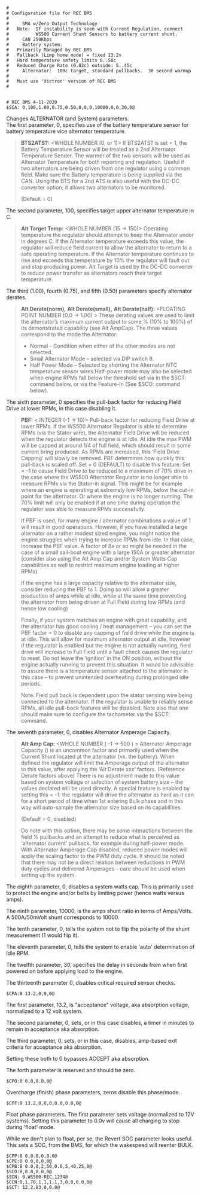 
```
#
# Configuration file for REC BMS
#
#     SMA w/Zero Output Technology
#	Note:  If instability is seen with Current Regulation, connect
#	       WS500 Current Shunt Sensors to battery current shunt.
#     CAN 250Kbps
#     Battery system: 
#	Primarily Managed by REC BMS
#	Fallback (Limp home mode) = fixed 13.2v
#	Hard temperature safety limits 0..50c
#	Reduced Charge Rate (0.02c) outside: 5..45c
#     Alternator:  100c target, standard pullbacks.  30 second warmup   
#
#	Must use 'Victron' version of REC BMS
#

       
# REC BMS 4-11-2020
$SCA: 0,100,1.00,0.75,0.50,0,0,0,10000,0,0,30,0@
```
Changes ALTERNATOR (and System) parameters.  
The first parameter, 0, specifies use of the battery temperature sensor for battery temperature vice alternator temperature.
>**BTS2ATS?:** <WHOLE NUMBER (0, or 1)> If BTS2ATS? is set = 1, the Battery Temperature Sensor will be treated as a 2nd Alternator Temperature Sender. The warmer of the two sensors will be used as Alternator Temperature for both reporting and regulation. Useful if two alternators are being driven from one regulator using a common field. Make sure the Battery temperature is being supplied via the CAN. Using the BTS for a 2nd ATS is also useful with the DC-DC converter option; it allows two alternators to be monitored.
>
>(Default = 0)

The second parameter, 100, specifies target upper alternator temperature in C.
>**Alt Target Temp:** <WHOLE NUMBER (15 -> 150)> Operating temperature the regulator should attempt to keep the Alternator under in degrees C. If the Alternator temperature exceeds this value, the regulator will reduce field current to allow the alternator to return to a safe operating temperature. If the Alternator temperature continues to rise and exceeds this temperature by 10% the regulator will fault out and stop producing power. Alt Target is used by the DC-DC converter to reduce power transfer as alternators reach their target temperature.

The third (1.00), fourth (0.75), and fifth (0.50) parameters specify alternator derates.
>**Alt Derate(norm),**
>**Alt Derate(small),**
>**Alt Derate(half):** <FLOATING POINT NUMBER (0.0 -> 1.00) > These derating values are used to limit the alternator’s maximum current output to some % (10% to 100%) of its demonstrated capability (see Alt AmpCap). The three values correspond to the mode the Alternator:
>* Normal - Condition when either of the other modes are not selected.
>* Small Alternator Mode – selected via DIP switch 8.
>* Half Power Mode – Selected by shorting the Alternator NTC temperature sensor wires.Half-power mode may also be selected when engine RPMs fall below the threshold set via <Trigger Half-power RPMS> in the $SCT: commend below, or via the Feature-In (See $SCO: command below).

The sixth parameter, 0 specifies the pull-back factor for reducing Field Drive at lower RPMs, in this case disabling it.

>**PBF:** < INTEGER (-1 -> 10)> Pull-back factor for reducing Field Drive at lower RPMs. If the WS500 Alternator Regulator is able to determine RPMs (via the Stator wire), the Alternator Field Drive will be reduced when the regulator detects the engine is at Idle. At idle the max PWM will be capped at around 1/4 of full field, which should result in some current bring produced. As RPMs are increased, this ‘Field Drive Capping’ will slowly be removed. PBF determines how quickly this pull-back is scaled off.
>Set = 0 (DEFAULT) to disable this feature.
>Set = -1 to cause Field Drive to be reduced to a maximum of 70% drive in the case where the WS500 Alternator Regulator is no longer able to measure RPMs via the Stator-in signal. This might be for example where an engine is operating at extremely low RPMs, below the cut-in point for the alternator. Or where the engine is no longer running. The 70% limit will only be enabled if at one time during operation the regulator was able to measure RPMs successfully.
>
>If PBF is used, for many engine / alternator combinations a value of 1 will result in good operations. However, if you have installed a large alternator on a rather modest sized engine, you might notice the engine struggles when trying to increase RPMs from idle. In that case, increase the PBF value. A factor of 8x or so might be needed in the case of a small sail-boat engine with a large 150A or greater alternator (consider also using the Alt Amp Cap and/or System Watts Cap capabilities as well to restrict maximum engine loading at higher RPMs).
>
>If the engine has a large capacity relative to the alternator size, consider reducing the PBF to 1. Doing so will allow a greater production of amps while at idle, while at the same time preventing the alternator from being driven at Full Field during low RPMs (and hence low cooling)
>
>Finally, if your system matches an engine with great capability, and the alternator has good cooling / heat management – you can set the PBF factor = 0 to disable any capping of field drive while the engine is at idle. This will allow for maximum alternator output at idle, however if the regulator is enabled but the engine is not actually running, field drive will increase to Full Field until a fault check causes the regulator to reset. Do not leave the ‘ignition’ in the ON position, without the engine actually running to prevent this situation. It would be advisable to assure there is a temperature sensor attached to the alternator in this case – to prevent unintended overheating during prolonged idle periods.
>
>Note: Field pull back is dependent upon the stator sensing wire being connected to the alternator. If the regulator is unable to reliably sense RPMs, all idle pull-back features will be disabled. Note also that one should make sure to configure the tachometer via the $SCT: command.

The seventh parameter, 0, disables Alternator Amperage Capacity.

>**Alt Amp Cap:** <WHOLE NUMBER ( -1 -> 500 ) > Alternator Amperage Capacity (<Alt Amp Cap>) is an uncommon factor and primarily used when the Current Shunt located at the alternator (vs. the battery). When defined the regulator will limit the Amperage output of the alternator to this value, after applying the ‘Alt Derate xxx’ factors. (Reference Derate factors above) There is no adjustment made to this value based on system voltage or selection of system battery size – the values declared will be used directly. A special feature is enabled by setting this = -1: the regulator will drive the alternator as hard as it can for a short period of time when 1st entering Bulk phase and in this way will auto-sample the alternator size based on its capabilities.
>
>(Default = 0, disabled)
>
>Do note with this option, there may be some interactions between the field % pullbacks and an attempt to reduce what is perceived as ‘alternator current’ pullback, for example during half-power mode. With Alternator Amperage Cap disabled, reduced power modes will apply the scaling factor to the PWM duty cycle. It should be noted that there may not be a direct relation between reductions in PWM duty cycles and delivered Amperages – care should be used when setting up the system. 

The eighth parameter, 0, disables a system watts cap.  This is primarily used to protect the engine and/or belts by limiting power (hence watts versus amps).

The ninth parameter, 10000, is the amps shunt ratio in terms of Amps/Volts.  A 500A/50mVolt shunt corresponds to 10000.

The tenth parameter, 0, tells the system not to flip the polarity of the shunt measurement (1 would flip it).

The eleventh parameter, 0, tells the system to enable 'auto' determination of Idle RPM.

The twelfth parameter, 30, specifies the delay in seconds from when first powered on before applying load to the engine.

The thirteenth parameter 0, disables critical required sensor checks.

```
$CPA:8 13.2,0,0,0@
```
The first parameter, 13.2, is "acceptance" voltage, aka absorption voltage, normalized to a 12 volt system.

The second parameter, 0, sets, or in this case disables, a timer in minutes to remain in acceptance aka absorption.

The third parameter, 0, sets, or in this case, disables, amp-based exit criteria for acceptance aka absorption.

Setting these both to 0 bypasses ACCEPT aka absorption.

The forth parameter is reserved and should be zero.
```
$CPO:8 0,0,0.0,0@
```

Overcharge (finish) phase parameters, zeros disable this phase/mode.

```
$CPF:8 13.2,0,0,0,0.0,0.0,0@
```

Float phase parameters.  The first parameter sets voltage (normalized to 12V systems).  Setting this parameter to 0.0v will cause all charging to stop during 'float' mode.

While we don't plan to float, per se, the Revert SOC parameter looks useful.  This sets a SOC, from the BMS, for which the wakespeed will reenter BULK.



```
$CPP:8 0,0.0,0,0.0@
$CPE:8 0.0,0,0,0@
$CPB:8 0.0,0,2,50,0.0,5,40,25,0@
$SCO:8,0.0,0.0,0@
$SCN: 0,WS500-REC,1234@
$CCN:0,1,70,1,1,1,1,3,0,0,0.0,0@
$SCT: 12,2.83,0,0,0@
```